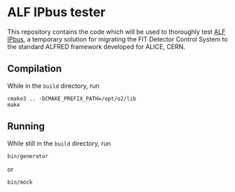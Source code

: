 # ALF IPbus tester
This repository contains the code which will be used to thoroughly test [ALF IPbus](https://github.com/VictorPierozak/ALFIPbus), a temporary solution for migrating the FIT Detector Control System to the standard ALFRED framework developed for ALICE, CERN.

## Compilation
While in the `build` directory, run
```
cmake3 .. -DCMAKE_PREFIX_PATH=/opt/o2/lib
make
```

## Running
While still in the `build` directory, run
```
bin/generator
```
or
```
bin/mock
```